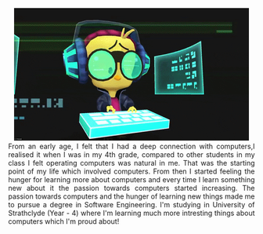 <div align="center">
    <img alt="GIF" src="https://raw.githubusercontent.com/NithishK5/NithishK5/master/giphy.gif" />
</div>

<div align="justify">
From an early age, I felt that I had a deep connection with computers,I realised it when I was in my 4th grade, compared to other students in my class I felt operating computers was natural in me. That was the starting point of my life which involved computers. From then I started feeling the hunger for learning more about computers and every time I learn something new about it the passion towards computers started increasing. The passion towards computers and the hunger of learning new things made me to pursue a degree in Software Engineering. I'm studying in University of Strathclyde (Year - 4) where I'm learning much more intresting things about computers which I'm proud about!
</div>


<!---
NithishK5/NithishK5 is a ✨ special ✨ repository because its `README.md` (this file) appears on your GitHub profile.
You can click the Preview link to take a look at your changes.
--->

